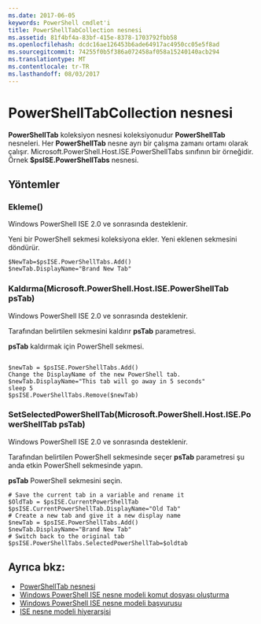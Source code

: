 ```yaml
---
ms.date: 2017-06-05
keywords: PowerShell cmdlet'i
title: PowerShellTabCollection nesnesi
ms.assetid: 81f4bf4a-83bf-415e-8378-1703792fbb58
ms.openlocfilehash: dcdc16ae126453b6ade64917ac4950cc05e5f8ad
ms.sourcegitcommit: 74255f0b5f386a072458af058a15240140acb294
ms.translationtype: MT
ms.contentlocale: tr-TR
ms.lasthandoff: 08/03/2017
---
```

# <a name="the-powershelltabcollection-object"></a>PowerShellTabCollection nesnesi
  **PowerShellTab** koleksiyon nesnesi koleksiyonudur **PowerShellTab** nesneleri. Her **PowerShellTab** nesne ayrı bir çalışma zamanı ortamı olarak çalışır. Microsoft.PowerShell.Host.ISE.PowerShellTabs sınıfının bir örneğidir. Örnek **$psISE.PowerShellTabs** nesnesi.

## <a name="methods"></a>Yöntemler

### <a name="add"></a>Ekleme\(\)
  Windows PowerShell ISE 2.0 ve sonrasında desteklenir. 

 Yeni bir PowerShell sekmesi koleksiyona ekler. Yeni eklenen sekmesini döndürür.

```
$NewTab=$psISE.PowerShellTabs.Add()
$newTab.DisplayName="Brand New Tab"
```

### <a name="removemicrosoftpowershellhostisepowershelltab-pstab"></a>Kaldırma\(Microsoft.PowerShell.Host.ISE.PowerShellTab psTab\)
  Windows PowerShell ISE 2.0 ve sonrasında desteklenir. 

 Tarafından belirtilen sekmesini kaldırır **psTab** parametresi.

 **psTab** kaldırmak için PowerShell sekmesi.

```

$newTab = $psISE.PowerShellTabs.Add()
Change the DisplayName of the new PowerShell tab. 
$newTab.DisplayName="This tab will go away in 5 seconds" 
sleep 5 
$psISE.PowerShellTabs.Remove($newTab)
```

### <a name="setselectedpowershelltabmicrosoftpowershellhostisepowershelltab-pstab"></a>SetSelectedPowerShellTab\(Microsoft.PowerShell.Host.ISE.PowerShellTab psTab\)
  Windows PowerShell ISE 2.0 ve sonrasında desteklenir. 

 Tarafından belirtilen PowerShell sekmesinde seçer **psTab** parametresi şu anda etkin PowerShell sekmesinde yapın.

 **psTab** PowerShell sekmesini seçin.

```
# Save the current tab in a variable and rename it
$OldTab = $psISE.CurrentPowerShellTab
$psISE.CurrentPowerShellTab.DisplayName="Old Tab"
# Create a new tab and give it a new display name
$newTab = $psISE.PowerShellTabs.Add()
$newTab.DisplayName="Brand New Tab" 
# Switch back to the original tab
$psISE.PowerShellTabs.SelectedPowerShellTab=$oldtab
```

## <a name="see-also"></a>Ayrıca bkz:
- [PowerShellTab nesnesi](The-PowerShellTab-Object.md) 
- [Windows PowerShell ISE nesne modeli komut dosyası oluşturma](../ise/The-Windows-PowerShell-ISE-Scripting-Object-Model.md) 
- [Windows PowerShell ISE nesne modeli başvurusu](../ise/Windows-PowerShell-ISE-Object-Model-Reference.md) 
- [ISE nesne modeli hiyerarşisi](../ise/The-ISE-Object-Model-Hierarchy.md)

  
